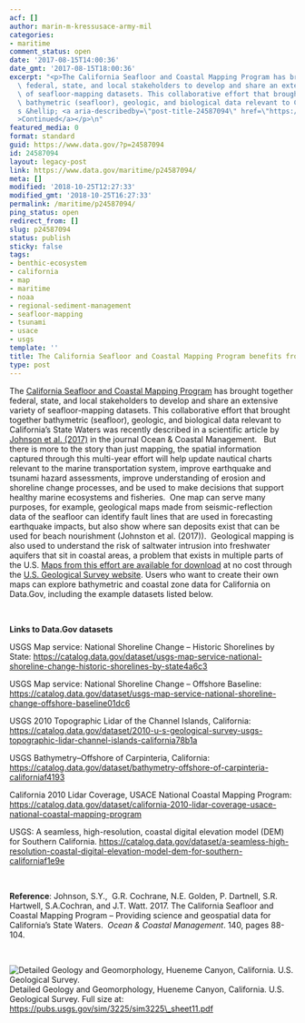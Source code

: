 ```yaml
---
acf: []
author: marin-m-kressusace-army-mil
categories:
- maritime
comment_status: open
date: '2017-08-15T14:00:36'
date_gmt: '2017-08-15T18:00:36'
excerpt: "<p>The California Seafloor and Coastal Mapping Program has brought together\
  \ federal, state, and local stakeholders to develop and share an extensive variety\
  \ of seafloor-mapping datasets. This collaborative effort that brought together\
  \ bathymetric (seafloor), geologic, and biological data relevant to California\u2019\
  s &hellip; <a aria-describedby=\"post-title-24587094\" href=\"https://www.data.gov/maritime/p24587094/\"\
  >Continued</a></p>\n"
featured_media: 0
format: standard
guid: https://www.data.gov/?p=24587094
id: 24587094
layout: legacy-post
link: https://www.data.gov/maritime/p24587094/
meta: []
modified: '2018-10-25T12:27:33'
modified_gmt: '2018-10-25T16:27:33'
permalink: /maritime/p24587094/
ping_status: open
redirect_from: []
slug: p24587094
status: publish
sticky: false
tags:
- benthic-ecosystem
- california
- map
- maritime
- noaa
- regional-sediment-management
- seafloor-mapping
- tsunami
- usace
- usgs
template: ''
title: The California Seafloor and Coastal Mapping Program benefits from shared data
type: post
---
```

The [California Seafloor and Coastal Mapping Program](http://www.opc.ca.gov/category/programs-seafloor-and-coastal-mapping/) has brought together federal, state, and local stakeholders to develop and share an extensive variety of seafloor-mapping datasets. This collaborative effort that brought together bathymetric (seafloor), geologic, and biological data relevant to California’s State Waters was recently described in a scientific article by [Johnson et al. (2017)](http://www.sciencedirect.com/science/article/pii/S0964569117301242) in the journal Ocean & Coastal Management.   But there is more to the story than just mapping, the spatial information captured through this multi-year effort will help update nautical charts relevant to the marine transportation system, improve earthquake and tsunami hazard assessments, improve understanding of erosion and shoreline change processes, and be used to make decisions that support healthy marine ecosystems and fisheries.  One map can serve many purposes, for example, geological maps made from seismic-reflection data of the seafloor can identify fault lines that are used in forecasting earthquake impacts, but also show where san deposits exist that can be used for beach nourishment (Johnston et al. (2017)).  Geological mapping is also used to understand the risk of saltwater intrusion into freshwater aquifers that sit in coastal areas, a problem that exists in multiple parts of the U.S. [Maps from this effort are available for download](https://walrus.wr.usgs.gov/mapping/csmp/map_production.html) at no cost through the [U.S. Geological Survey website](https://walrus.wr.usgs.gov/mapping/csmp/map_production.html). Users who want to create their own maps can explore bathymetric and coastal zone data for California on Data.Gov, including the example datasets listed below.


 


**Links to Data.Gov datasets**


USGS Map service: National Shoreline Change – Historic Shorelines by State: <https://catalog.data.gov/dataset/usgs-map-service-national-shoreline-change-historic-shorelines-by-state4a6c3>


USGS Map service: National Shoreline Change – Offshore Baseline: https://catalog.data.gov/dataset/usgs-map-service-national-shoreline-change-offshore-baseline01dc6


USGS 2010 Topographic Lidar of the Channel Islands, California: <https://catalog.data.gov/dataset/2010-u-s-geological-survey-usgs-topographic-lidar-channel-islands-california78b1a>


USGS Bathymetry–Offshore of Carpinteria, California: https://catalog.data.gov/dataset/bathymetry-offshore-of-carpinteria-californiaf4193


California 2010 Lidar Coverage, USACE National Coastal Mapping Program: <https://catalog.data.gov/dataset/california-2010-lidar-coverage-usace-national-coastal-mapping-program>


USGS: A seamless, high-resolution, coastal digital elevation model (DEM) for Southern California. https://catalog.data.gov/dataset/a-seamless-high-resolution-coastal-digital-elevation-model-dem-for-southern-californiaf1e9e


 


**Reference**: Johnson, S.Y.,  G.R. Cochrane, N.E. Golden, P. Dartnell, S.R. Hartwell, S.A.Cochran, and J.T. Watt. 2017. The California Seafloor and Coastal Mapping Program – Providing science and geospatial data for California’s State Waters.  *Ocean & Coastal Management*. 140, pages 88-104.


 


![Detailed Geology and Geomorphology, Hueneme Canyon, California. U.S. Geological Survey.](https://bsp-ocsit-prod-east-appdata.s3.us-east-1.amazonaws.com/datagov/wordpress/2017/05/usgsHueneme.jpg)Detailed Geology and Geomorphology, Hueneme Canyon, California. U.S. Geological Survey. Full size at: https://pubs.usgs.gov/sim/3225/sim3225\_sheet11.pdf
 


